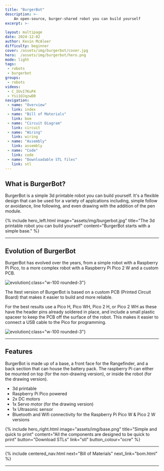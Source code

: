 ```yaml
---
title: "BurgerBot"
description: >-
    An open-source, burger-shared robot you can build yourself
excerpt: >-
    
layout: multipage
date: 2024-12-02
author: Kevin McAleer
difficulty: beginner
cover: /assets/img/burgerbot/cover.jpg
hero:  /assets/img/burgerbot/hero.png
mode: light
tags:
 - robots
 - burgerbot
groups:
 - robots
videos:
 - C_IUvI7KuP4
 - Ysi1OJqzwD0
navigation:
 - name: "Overview"
   link: index
 - name: "Bill of Materials"
   link: bom
 - name: "Circuit Diagram"
   link: circuit
 - name: "Wiring"
   link: wiring
 - name: "Assembly"
   link: assembly
 - name: "Code"
   link: code
 - name: "Downloadable STL files"
   link: stl
---
```


## What is BurgerBot?

BurgerBot is a simple 3d printable robot you can build yourself. It's a flexible design that can be used for a variety of applcations including, simple follow or avoidance, line following, and even drawing with the addition of the pen module.

{% include hero_left.html image="assets/img/burgerbot.jpg" title="The 3d printable robot you can build yourself" content="BurgerBot starts with a simple base." %}

---

## Evolution of BurgerBot

BurgerBot has evolved over the years, from a simple robot with a Raspberry Pi Pico, to a more complex robot with a Raspberry Pi Pico 2 W and a custom PCB.

![evolution](/projects/burgerbot/assets/img/evolution01.png){:class="w-100 rounded-3"}

The ltest version of BurgerBot is based on a custom PCB (Printed Circuit Board) that makes it easier to build and more reliable.

For the best results use a Pico H, Pico WH, Pico 2 H, or Pico 2 WH as these have the header pins already soldered in place, and include a small plastic spaceer to keep the PCB off the surface of the robot. This makes it easier to connect a USB cable to the Pico for programming.

![evolution](/projects/burgerbot/assets/img/wiring02.png){:class="w-100 rounded-3"}

---

## Features

BurgerBot is made up of a base, a front face for the Rangefinder, and a back section that can house the battery pack. The raspberry Pi can either be mounted on top (for the non-drawing version), or inside the robot (for the drawing version).

- 3d printable
- Raspberry Pi Pico powered
- 2x DC motors
- 1x Servo motor (for the drawing version)
- 1x Ultrasonic sensor
- Bluetooth and Wifi connectivity for the Raspberry Pi Pico W & Pico 2 W versions

{% include hero_right.html image="assets/img/base.png" title="Simple and quick to print" content="All the components are designed to be quick to print" button="Download STLs" link="stl" button_colour="ocre" %}

---

{% include centered_nav.html next="Bill of Materials" next_link="bom.html" %}

---
